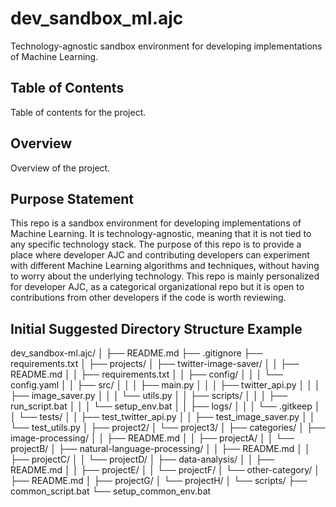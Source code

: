 # dev_sandbox_ml.ajc

Technology-agnostic sandbox environment for developing implementations of Machine Learning.

## Table of Contents

Table of contents for the project.

## Overview

Overview of the project.

## Purpose Statement

This repo is a sandbox environment for developing implementations of Machine Learning. It is technology-agnostic, meaning that it is not tied to any specific technology stack. The purpose of this repo is to provide a place where developer AJC and contributing developers can experiment with different Machine Learning algorithms and techniques, without having to worry about the underlying technology. This repo is mainly personalized for developer AJC, as a categorical organizational repo but it is open to contributions from other developers if the code is worth reviewing.

## Initial Suggested Directory Structure Example

dev_sandbox-ml.ajc/
│
├── README.md
├── .gitignore
├── requirements.txt
│
├── projects/
│   ├── twitter-image-saver/
│   │   ├── README.md
│   │   ├── requirements.txt
│   │   ├── config/
│   │   │   └── config.yaml
│   │   ├── src/
│   │   │   ├── main.py
│   │   │   ├── twitter_api.py
│   │   │   ├── image_saver.py
│   │   │   └── utils.py
│   │   ├── scripts/
│   │   │   ├── run_script.bat
│   │   │   └── setup_env.bat
│   │   ├── logs/
│   │   │   └── .gitkeep
│   │   └── tests/
│   │       ├── test_twitter_api.py
│   │       ├── test_image_saver.py
│   │       └── test_utils.py
│   ├── project2/
│   └── project3/
│
├── categories/
│   ├── image-processing/
│   │   ├── README.md
│   │   ├── projectA/
│   │   └── projectB/
│   ├── natural-language-processing/
│   │   ├── README.md
│   │   ├── projectC/
│   │   └── projectD/
│   ├── data-analysis/
│   │   ├── README.md
│   │   ├── projectE/
│   │   └── projectF/
│   └── other-category/
│       ├── README.md
│       ├── projectG/
│       └── projectH/
│
└── scripts/
    ├── common_script.bat
    └── setup_common_env.bat
